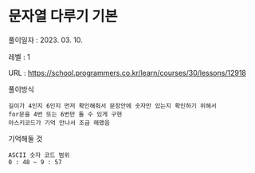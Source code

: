 # 문자열 다루기 기본
풀이일자 : 2023. 03. 10.  
    
레벨 : 1    

URL : https://school.programmers.co.kr/learn/courses/30/lessons/12918  
    
풀이방식    

    길이가 4인지 6인지 먼저 확인해줘서 문장안에 숫자만 있는지 확인하기 위해서
    for문을 4번 또는 6번만 돌 수 있게 구현
    아스키코드가 기억 안나서 조금 헤맸음
    


기억해둘 것  
    
    ASCII 숫자 코드 범위
    0 : 48 ~ 9 : 57

